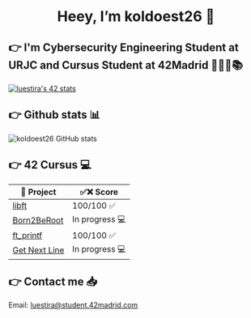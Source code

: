 <h1 align="center"> Heey, I’m koldoest26 🏒 </h1>

## 👉 I'm Cybersecurity Engineering Student at URJC and Cursus Student at 42Madrid 👨🏻‍💻📚 

<a href="https://github.com/oakoudad/badge42"><img src="https://badge.mediaplus.ma/colorfulwaves/luestira?1337Badge=off&UM6P=off" alt="luestira's 42 stats" /></a>

## 👉 Github stats 📊

![koldoest26 GitHub stats](https://github-readme-stats.vercel.app/api?username=koldoest26&show_icons=true&theme=cobalt)

## 👉 42 Cursus 💻

| 📃 Project | ✅❌ Score |
|---|---|
<a href="https://github.com/koldoest26/42_Libft">libft</a> | 100/100 ✅
<a href="https://github.com/koldoest26/42_Born2BeRoot/">Born2BeRoot</a> | In progress 💻
<a href="https://github.com/koldoest26/42_ft_printft">ft_printf</a> | 100/100 ✅
<a href="https://github.com/koldoest26/42_Get_Next_Line">Get Next Line</a> | In progress 💻


## 👉 Contact me 📥

Email: luestira@student.42madrid.com
</a>
